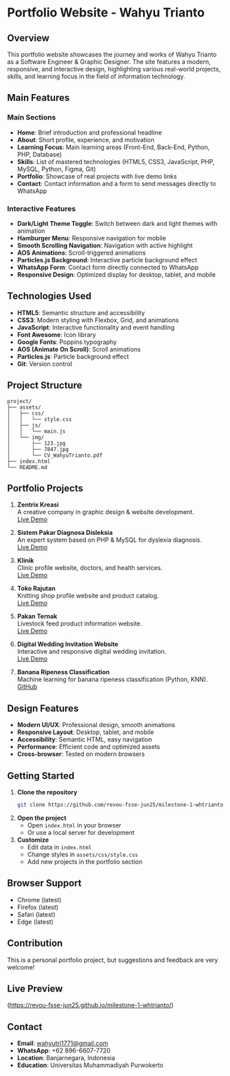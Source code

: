 # Portfolio Website - Wahyu Trianto

<!-- 
  README.md - Wahyu Trianto's Portfolio Website Documentation
  This file contains complete information about the portfolio website
  created as a milestone project for RevoU Tech Academy
-->

## Overview

This portfolio website showcases the journey and works of Wahyu Trianto as a Software Engineer & Graphic Designer. The site features a modern, responsive, and interactive design, highlighting various real-world projects, skills, and learning focus in the field of information technology.

## Main Features

### Main Sections
- **Home**: Brief introduction and professional headline
- **About**: Short profile, experience, and motivation
- **Learning Focus**: Main learning areas (Front-End, Back-End, Python, PHP, Database)
- **Skills**: List of mastered technologies (HTML5, CSS3, JavaScript, PHP, MySQL, Python, Figma, Git)
- **Portfolio**: Showcase of real projects with live demo links
- **Contact**: Contact information and a form to send messages directly to WhatsApp

### Interactive Features
- **Dark/Light Theme Toggle**: Switch between dark and light themes with animation
- **Hamburger Menu**: Responsive navigation for mobile
- **Smooth Scrolling Navigation**: Navigation with active highlight
- **AOS Animations**: Scroll-triggered animations
- **Particles.js Background**: Interactive particle background effect
- **WhatsApp Form**: Contact form directly connected to WhatsApp
- **Responsive Design**: Optimized display for desktop, tablet, and mobile

## Technologies Used

- **HTML5**: Semantic structure and accessibility
- **CSS3**: Modern styling with Flexbox, Grid, and animations
- **JavaScript**: Interactive functionality and event handling
- **Font Awesome**: Icon library
- **Google Fonts**: Poppins typography
- **AOS (Animate On Scroll)**: Scroll animations
- **Particles.js**: Particle background effect
- **Git**: Version control

## Project Structure

```
project/
├── assets/
│   ├── css/
│   │   └── style.css
│   ├── js/
│   │   └── main.js
│   └── img/
│       ├── 123.jpg
│       ├── 7847.jpg
│       └── CV_WahyuTrianto.pdf
├── index.html
└── README.md
```

## Portfolio Projects

1. **Zentrix Kreasi**  
   A creative company in graphic design & website development.  
   [Live Demo](https://zentrix.siabid.id)

2. **Sistem Pakar Diagnosa Disleksia**  
   An expert system based on PHP & MySQL for dyslexia diagnosis.  
   [Live Demo](https://siabid.informatika.ump.ac.id)

3. **Klinik**  
   Clinic profile website, doctors, and health services.  
   [Live Demo](https://zentrix-kreasi.vercel.app/ariyanto.html)

4. **Toko Rajutan**  
   Knitting shop profile website and product catalog.  
   [Live Demo](https://zentrix-kreasi.vercel.app/bubay.html)

5. **Pakan Ternak**  
   Livestock feed product information website.  
   [Live Demo](https://pembuatan-websites.vercel.app)

6. **Digital Wedding Invitation Website**  
   Interactive and responsive digital wedding invitation.  
   [Live Demo](https://fanifita-wedding.vercel.app/?kepada=Di+tempat)

7. **Banana Ripeness Classification**  
   Machine learning for banana ripeness classification (Python, KNN).  
   [GitHub](https://github.com/whtrianto/klasifikasi-buah-pisang)

## Design Features
- **Modern UI/UX**: Professional design, smooth animations
- **Responsive Layout**: Desktop, tablet, and mobile
- **Accessibility**: Semantic HTML, easy navigation
- **Performance**: Efficient code and optimized assets
- **Cross-browser**: Tested on modern browsers

## Getting Started

1. **Clone the repository**
   ```bash
   git clone https://github.com/revou-fsse-jun25/milestone-1-whtrianto.git
   ```
2. **Open the project**
   - Open `index.html` in your browser
   - Or use a local server for development
3. **Customize**
   - Edit data in `index.html`
   - Change styles in `assets/css/style.css`
   - Add new projects in the portfolio section

## Browser Support
- Chrome (latest)
- Firefox (latest)
- Safari (latest)
- Edge (latest)

## Contribution
This is a personal portfolio project, but suggestions and feedback are very welcome!


## Live Preview

(https://revou-fsse-jun25.github.io/milestone-1-whtrianto/)

## Contact
- **Email**: wahyutri1771@gmail.com
- **WhatsApp**: +62 896-6607-7720
- **Location**: Banjarnegara, Indonesia
- **Education**: Universitas Muhammadiyah Purwokerto

<!--
  This website was created as a milestone project for RevoU Tech Academy
  Built with modern technologies for learning purposes
  Focused on great user experience
  Responsive for all screen sizes
-->

